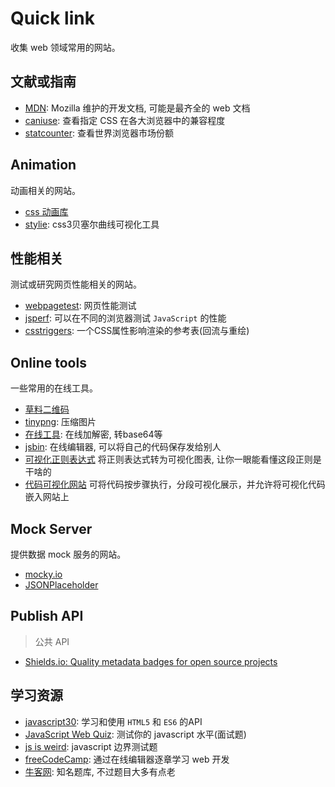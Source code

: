 # Quick link

收集 web 领域常用的网站。

## 文献或指南

- [MDN](https://developer.mozilla.org/zh-CN/): Mozilla 维护的开发文档, 可能是最齐全的 web 文档
- [caniuse](https://caniuse.com/): 查看指定 CSS 在各大浏览器中的兼容程度
- [statcounter](http://gs.statcounter.com/): 查看世界浏览器市场份额

## Animation

动画相关的网站。

- [css 动画库](http://elrumordelaluz.github.io/csshake/)
- [stylie](http://jeremyckahn.github.io/stylie/): css3贝塞尔曲线可视化工具

## 性能相关

测试或研究网页性能相关的网站。

- [webpagetest](www.webpagetest.org): 网页性能测试
- [jsperf](https://jsperf.com/): 可以在不同的浏览器测试 `JavaScript` 的性能
- [csstriggers](https://csstriggers.com/): 一个CSS属性影响渲染的参考表(回流与重绘)

## Online tools

一些常用的在线工具。

- [草料二维码](https://cli.im/)
- [tinypng](https://tinypng.com/): 压缩图片
- [在线工具](http://tool.oschina.net/encrypt?type=3): 在线加解密, 转base64等
- [jsbin](http://jsbin.com/?js,console,output): 在线编辑器, 可以将自己的代码保存发给别人
- [可视化正则表达式](https://regexper.com/) 将正则表达式转为可视化图表, 让你一眼能看懂这段正则是干啥的
- [代码可视化网站](https://pythontutor.com/javascript.html#mode=edit) 可将代码按步骤执行，分段可视化展示，并允许将可视化代码嵌入网站上

## Mock Server

提供数据 mock 服务的网站。

- [mocky.io](https://www.mocky.io/)
- [JSONPlaceholder](http://jsonplaceholder.typicode.com/)

## Publish API

> 公共 API

- [Shields.io: Quality metadata badges for open source projects](https://shields.io/#/)

## 学习资源

- [javascript30](https://javascript30.com/): 学习和使用 `HTML5` 和 `ES6` 的API
- [JavaScript Web Quiz](http://davidshariff.com/js-quiz/#): 测试你的 javascript 水平(面试题)
- [js is weird](https://jsisweird.com/): javascript 边界测试题
- [freeCodeCamp](https://freecodecamp.cn/home): 通过在线编辑器逐章学习 web 开发
- [牛客网](https://www.nowcoder.com/): 知名题库, 不过题目大多有点老

